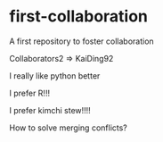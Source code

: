 # first-collaboration
A first repository to foster collaboration

Collaborators2 => KaiDing92

I really like python better

I prefer R!!!

I prefer kimchi stew!!!!

How to solve merging conflicts?
